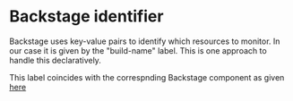 # Backstage identifier

Backstage uses key-value pairs to identify which resources to monitor. In our case it is given by the "build-name" label. This is one approach to handle this declaratively.

This label coincides with the correspnding Backstage component as given [here](https://github.com/ce-apac-project-idp/developer-repo-catalog/blob/main/catalog-info.yaml)